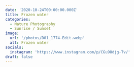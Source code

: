 ```yaml
---
date: '2020-10-24T00:00:00.000Z'
title: Frozen water
categories:
  - Nature Photography
  - Sunrise / Sunset
image:
  url: '/photos/D01_1774-Edit.webp'
  alt: Frozen water
socials:
  instagram: 'https://www.instagram.com/p/CGu98djg-Tv/'
draft: false
---
```


